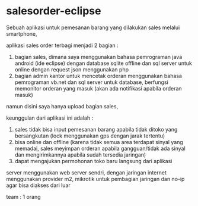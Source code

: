 # salesorder-eclipse

Sebuah aplikasi untuk pemesanan barang yang dilakukan sales melalui smartphone,

aplikasi sales order terbagi menjadi 2 bagian :
1. bagian sales, dimana saya menggunakan bahasa pemrograman java android (ide eclipse) dengan database sqlite offline dan sql server untuk online
dengan request json menggunakan php
2. bagian admin kantor untuk mencetak orderan menggunakan bahasa pemrograman vb.net dan sql server untuk database, 
   berfungsi memonitor orderan yang masuk (akan ada notifikasi apabila orderan masuk)

namun disini saya hanya upload bagian sales,

keunggulan dari aplikasi ini adalah :
1. sales tidak bisa input pemesanan barang apabila tidak ditoko yang bersangkutan (lock menggunakan gps dengan jarak tertentu)
2. bisa online dan offline (karena tidak semua area terdapat sinyal yang memadai, sales meyimpan orderan apabila gangguan/tidak ada sinyal dan mengirimkannya apabila sudah tersedia jaringan)
3. dapat mengajukan permohonan toko baru langsung dari aplikasi

server menggunakan web server sendri, dengan jaringan internet menggunakan provider m2, mikrotik untuk pembagian jaringan dan no-ip agar bisa diakses dari luar

team : 1 orang


